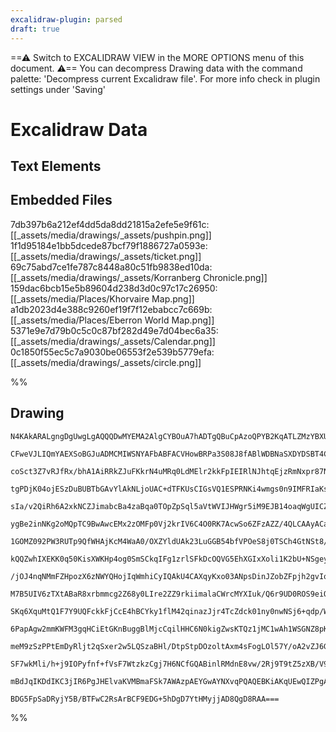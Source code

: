 ```yaml
---
excalidraw-plugin: parsed
draft: true
---
```

==⚠  Switch to EXCALIDRAW VIEW in the MORE OPTIONS menu of this document. ⚠== You can decompress Drawing data with the command palette: 'Decompress current Excalidraw file'. For more info check in plugin settings under 'Saving'
# Excalidraw Data
## Text Elements
## Embedded Files
7db397b6a212ef4dd5da8dd21815a2efe5e9f61c: [[_assets/media/drawings/_assets/pushpin.png]]
1f1d95184e1bb5dcede87bcf79f1886727a0593e: [[_assets/media/drawings/_assets/ticket.png]]
69c75abd7ce1fe787c8448a80c51fb9838ed10da: [[_assets/media/drawings/_assets/Korranberg Chronicle.png]]
159dac6bcb15e5b89604d238d3d0c97c17c26950: [[_assets/media/Places/Khorvaire Map.png]]
a1db2023d4e388c9260ef19f7f12ebabcc7c669b: [[_assets/media/Places/Eberron World Map.png]]
5371e9e7d79b0c5c0c87bf282d49e7d04bec6a35: [[_assets/media/drawings/_assets/Calendar.png]]
0c1850f55ec5c7a9030be06553f2e539b5779efa: [[_assets/media/drawings/_assets/circle.png]]

%%
## Drawing
```compressed-json
N4KAkARALgngDgUwgLgAQQQDwMYEMA2AlgCYBOuA7hADTgQBuCpAzoQPYB2KqATLZMzYBXUtiRoIACyhQ4zZAHoFAc0JRJQgEYA6bGwC2CgF7N6hbEcK4OCtptbErHALRY8RMpWdx8Q1TdIEfARcZgRmBShcZQUebTiARgBmGjoghH0EDihmbgBtcDBQMBLoeHF0Qn1opH5SxhZ2LjQeAE4AFjrIBtZOADlOMW4eAAYkgDYkhNaOgHYuiEIOYixu

CFweVJLIQmYAEXSoBGJuADMCMIWSNYAFbABFACVHowBRPa3S08J8fABlWDBNaSXDYDSBT4CKCkNgAawQAHUSOpuAkFsxoXCEACYECJIIPJCIDC/JIOOFcmg0YVIGw4KC1DBUSMRgtrMo8agRtoWRN2q0eDwkh1xrMWQBWJIjcULTDcZytMXaGatEbtcXtHgJdrTPg0iBMtDOBKzHji5UADnFFrGCRG0wtrXRmPhAGE2Pg2KQ1tDrMx6YFskTNKDY

coSct3Z7vRJfRx/bhA1AiRRkZJuFKkrN4uMRq0LdMElr2kkFpIEIRlNJhtqEjzRmNxpr87NqdsIGFjhn823SuHhHAAJLESmoPIAXQWp3ImWH3A4Ql+CwjxHJzFHC6X+s0wmWr2CmWyo4nCyEcGIuCOJypptGPB1RftFoWRA4sPni/wL7Y2Hh19Q0JCAgzqXkIo4QIgyxLMoRLfMEc4SAk4qtBe2DjJo2CaEhCDipojq5u0xBChaxBJMQIzYIq2Am

tgPDjK04ojESzDuBUBTbGAvYlAkNLjoUAC+dTFKUsCIGsVQ1ESPRNKi4wmgs0n9IMFRIaKsyash4xXMsqwSLgKRXPshxdmg5z4Jc+rXBIxDKAAsvQMAAFIABoAEKwT8/yAhUUiguCtT6hiMLwkixAolSzrBdi3lrAS1zLsIVZrqOXEQHSDKwMyrL6uynLZe2cpoNarTaHJ/JFqMkxJO08z6oaqAKu02iOgK0pZuMdGts+gUuggUZej65DxgGWTJg

sIa/v2QiRh6A2xkNCZJimabcBa4zaBqa0TOpZpSql5aVtWVIJHWgr5iM9EJB14oaqWgUICZqDirMFpWgsU1DiO+STvq064LO/6bl++orslH5bu2O7TcQ+4ZKNx4/e2Z4XleqKmu0YwWu0JZJEk3Xtq+75oED36/o9ZkWe2GKgeBkGOBwMFTj8CAIegszEJowqzJo4wbEWCCnIRxDiheJFEQkBbihsAs4QgrSnHJ2DMax+Q0pxXScbxAlCfqok+RJ

ygBe2inNKg2oMQpTC9BwAwcEMx2zOMFp0Vj2krIV6C4O0RK7AcwSo6ZFzAZZ/4QLCAAyACaABWmgIFAABqHm/DinK+WCIhG6UQVYqF4Vm5FWKpz5cUnAlpJgxF+rpdgjJZWyDOcut0wjDwppivRWoXXdBXynar3xDtqqzFm5sLPVxrCtyI/SmK0pY0WMo9VF/UxugcaLaNwahlNM3RoNfojUGCypmF6ZUjqJX2iy4zisRoz5mWFZVsmaACs3VpyV

1GOMZ092PW3RUTp9QfWHAjKcM4WaA0/OXZYldUAk23LuGGB54bfVPOeS8j0TSCh4GtNSt8/4EyWETBBMD9SejJv+CmwcqZRCgGBNYdNoLJygWsXACQOZ3jIu0BAeMLSUToiMAW0xTizFOPzEMGFsCzDQvRTQysCBsTVlxTW2w+IlEEoUYSkA9biWqIbKSVsZI3iLJbRoSk7YVC1BLRUGoxhu10p7cYPsjL+3JkHK4odxT4ASMwC0jweDOWTl5XEP

kQQZwhIXEKK0q50KisXWKHp4og0SmSCkqIFg1zrlSFkDcOQVG5EhXGIxXoli1K2bU+NSgeytNmJC7QsZWj2jdWq7YJ4mmxtoCWuZ7TTFvvmPU8SsSrwPsNRMW9xo7xXKM+ah8JnH31KffOyR1TdMadKM0+Ykh3yXu2A6L9UT3nNJsk0AokidVeuiB6/4dnTCIX2Ekn1wG/UgazRB7ZQYZOJuQyGyDYaHhyOg/UyMsH/hwXeNojYOgvhIeDYGBMfx

/jOJ4nqNMmFZHpozX6zNWYQHojIqWmhiCyIQAkU4CAXqyKxo03ANpsDinJZobZFpjh2gvIozk7FtiqJ4uo7W2jdblH0ZJcx1tVpyTFU0W29szbJHvDtCYjiPbrFmK4v28cPHmVoaUKy6BiBhhgA5CgZccUpxihICJ/lmK9TzufAuy8i4WvQKXIkJIkrfIde2bJmVcn5VKLlCo60SmzDvoqaUDphSym4LMJUjtGK3TaK0bUWk6p91jaVNut9HbJvV

M7B5UIV6zTXtABaR8xrbmmcg2Z68y0LIre2ZZ9rkiimalaCWrcMYXIuk/Q6r9UD0ROS9eiO0HSpU7P+GYppUqgK+mgE8rz/psJ+RDUoXz1zwvGv81BR5gVI0wQHM2t48HqQ6mqHupRCabooUirVlNs70MYRIZhDNWF4slK2OWlKSWtE0BRcU2AKIWm5qcPBPBiD8m/WqOOaF9Lik5cojivKtaaJ1u2PREgDZZ26MYzgqJOlSssbKpCRYSxWiuZZH

SKq6XquMtQ1F7Y9UQFckkFjCcE4hBCYky1flM42qinazJjr4TcZdck01ny0nwNSj6+qdp/WQEDdwBTEAPZXQFDyVo1UdQjFDbjVKcn1qzFVK3ZNLJQ1XXvNEvqxaxmb0WZDKt0Ma2lvmUtE+sSzaSmascuiHVWgdQlheyAByjpeaSD59Ufm2iBYtMFjsNzuABbUu9J5YC91fDedA1dkB10bl+aUKGe4d1AvnYjUooLD04K7Vje8wH4tXpXQiy9t7

6PapAgw2mmKWFM3gqHCiEtGKnBuggBlMjcCqilHHC6N0kigZwsKTQz1jMC1wAh1WSGNZ8pKBosAWiSg6LKGJTDBjsMMFw6bEsopCM22UtwJ2NVXrVWVew1otH3FtfvTsUOABBUgpwADSrQE62SEFx516drXWcE3Eh9CSIeuvLh6jdsPaT0lrr6s2eScqNyDfEO+ummzJudtC6NRpVRxHGE7PGTYR5bVTe0tGEXrQbJNGKdTEtrMuY3uW7ek0Zm2b

meM9zSzPPtEmDyRljt2qSxer2w5LQSzaBHl/DtpStpDOzoltAxm4sFogLOl57Y/oA2vZJ6G8CPmFe3XDXdZWMEo2wcegUjsSwzFhW+M3LWqEova2izrGKoKvt68u9A5LOEMQlrwhImglvEDECsYDGExHywlmtduuBpRabOyxJRG2eVbZQ3t8AiN1hwDgACLB3BhLQHLJkNYF5SDvjqAwQgCAKCuSc3vOa6AADEpwB+D8+BAbAIgkyDiOPoAERb94

SF7wkMli/h+j9IOPyfnf+fVsF7WtzkzCgj7H6NCfGQABinlRMdnE8vw/2Rj9T9tZ5zXB/V9H8n9Pp1YSkmEhbyvtfGRHhSaeq9jP5/76AADy6OOSWO/qIBr+p+nAUAJ+/0Pw9UDysBt+k+J+CBfwhARgFQSq++v+cB+gAAKlgFAD9kQMoKbBAMEKcA2pAEQRgRkJXqQBQavmwBQOWLgNls1ugVAHfq8MsH9jCFwSEKHImKIcPixDCL8MEkVDVMqF

mBdJqIKDdIKC3jIR6PgJHElvaKVMBmaFSk7AWAzpAEYGwAYNXvqPQAQEBKiAKqUEwQIZPgARbp6sSMgsPuGCQDgXgV7gbqQCQDWodq5B6KHL3q6K0FEVESfifkSI8AgMoIuImGsL3u8BkXsHERAI4YwTflAO/vCBAVAE0PlquhBIEGYMIMwAAOJBHEB+EVBW4QAm4ICJE6RBGvpoCHZZC4CaDBD/iAQ6qMFEBwDcBDELAcBLrjGkBARZJCBQCvgV

BDG5FpSaDRyjY5B/BTFwC2RsArBCF9EDG+5hDgD7YtHMyjjAD8QgD8RAA===
```
%%